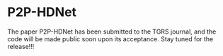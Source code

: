# P2P-HDNet
The paper P2P-HDNet has been submitted to the TGRS journal, and the code will be made public soon upon its acceptance. Stay tuned for the release!!!
